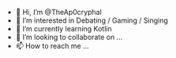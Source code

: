 - 👋 Hi, I’m @TheAp0cryphal
- 👀 I’m interested in Debating / Gaming / Singing
- 🌱 I’m currently learning Kotlin
- 💞️ I’m looking to collaborate on ...
- 📫 How to reach me ...

<!---
TheAp0cryphal/TheAp0cryphal is a ✨ special ✨ repository because its `README.md` (this file) appears on your GitHub profile.
You can click the Preview link to take a look at your changes.
--->
